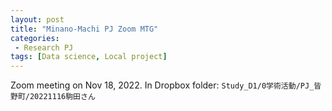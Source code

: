 ```yaml
---
layout: post
title: "Minano-Machi PJ Zoom MTG"
categories:
 - Research PJ
tags: [Data science, Local project]
---
```


Zoom meeting on Nov 18, 2022.
In Dropbox folder: ```Study_D1/0学術活動/PJ_皆野町/20221116駒田さん```

<!--more-->


